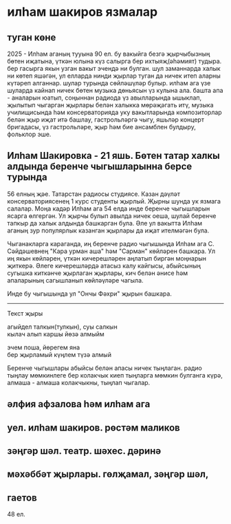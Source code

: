 # илһам шакиров язмалар
## туган көне
2025 - Илһам аганың тууына 90 ел. бу вакыйга безгә җырчыбызның бөтен иҗатына, үткән юлына күз салырга бер ихтыяҗ(әһәмият) тудыра. бер гасырга якын узган вакыт эчендә ни булган. шул заманнарда халык ни көтеп яшәгән, ул елларда нинди җырлар туган да ничек итеп аларны күтәреп алганнар. шулар турында сөйләшүләр булыр. илһам ага үзе шуларда кайнап ничек бөтен музыка дөньясын үз кулына ала. башта апа - аналарын юатып, соңыннан радиода үз авылларында ышыклап, җылытып чыгарган җырлары белән халыкка мөрәҗәгать итү, музыка училищисында һәм консерваторияда уку вакытларында композиторлар белән җыр иҗат итә башлау, гастрольләргә чыгу, яшьләр концерт бригадасы, үз гастрольләре, җыр һәм бие ансамблен булдыру, фольклор эше. 

## Илһам Шакировка - 21 яшь. Бөтен татар халкы алдында беренче чыгышларынна берсе турында
56 елның җәе. Татарстан радиосы студиясе.
Казан дәүләт консерваториясенең 1 курс студенты җырлый. Җырны шунда ук язмага салалар. Моңа кадәр Илһам ага 54 елда инде беренче чыгышларын ясарга өлгергән. Ул җырчы булып авылда ничек оеша, шулай беренче тапкыр да халык алдында башкарган була. Әле ул вакытта Илһам аганың зур популярлык казанган җырлары да иҗат ителмәгән була.

Чыганакларга караганда, иң беренче радио чыгышында Илһам ага С. Сәйдәшевнең "Кара урман аша" һәм "Сарман" көйләрен башкара. Ул иң якын көйләрен, үткән кичерешләрен аңлатып биргән моңнарын җиткерә. Әлеге кичерешләрдә атасыз калу кайгысы, абыйсының сугышка киткәнче җырлаган җырлары, кич белән әнисе һәм апаларының сагышланып көйләүләре чагыла.

Инде бу чыгышында ул "Ончы Фәхри" җырын башкара. 

---
Текст җыры

агыйдел талкын(тулкын), суы салкын  
кылач алып каршы йөзә алмыйм

эчем поша, йөрегем яна  
бер җырламый күңлем түзә алмый

Беренче чыгышлары абыйсы белән апасы ничек тыңлаган. радио тыңлау мөмкинлеге бер колакчык киеп тыңларга мөмкин булганга күрә, алмаша - алмаша колакчыкны, тыңлап чыгалар. 

## әлфия афзалова һәм илһам ага
## уел. илһам шакиров. рөстәм маликов
## зәңгәр шәл. театр. шәхес. дәринә
## мәхәббәт җырлары. гөлҗамал, зәңгәр шәл, 

## гаетов 
48 ел. 